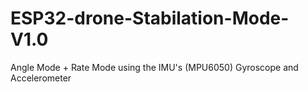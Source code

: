 # ESP32-drone-Stabilation-Mode-V1.0
Angle Mode + Rate Mode using the IMU's (MPU6050) Gyroscope and Accelerometer

